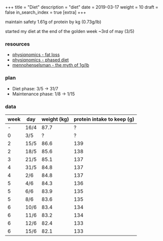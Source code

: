 +++
title = "Diet"
description = "diet"
date = 2019-03-17
weight = 10
draft = false
in_search_index = true
[extra]
+++

maintain safety 1.61g of protein by kg (0.73g/lb)

started my diet at the end of the golden week ~3rd of may (3/5)

### resources

- [physiqnomics - fat loss](http://physiqonomics.com/fat-loss/)
- [physiqnomics - phased diet](http://physiqonomics.com/the-phase-diet/)
- [mennohenselsman - the myth of 1g/lb](https://mennohenselmans.com/the-myth-of-1glb-optimal-protein-intake-for-bodybuilders/)

### plan

- Diet phase: 3/5 -> 31/7
- Maintenance phase: 1/8 -> 1/15

### data

| week | day  | weight (kg) | protein intake to keep (g) |
|------|------|-------------|----------------------------|
| -    | 16/4 | 87.7        | ?                          |
| 0    | 3/5  | ?           | ?                          |
| 2    | 15/5 | 86.6        | 139                        |
| 2    | 18/5 | 85.6        | 138                        |
| 3    | 21/5 | 85.1        | 137                        |
| 4    | 31/5 | 84.8        | 137                        |
| 4    | 2/6  | 84.8        | 137                        |
| 5    | 4/6  | 84.3        | 136                        |
| 5    | 6/6  | 83.9        | 135                        |
| 5    | 8/6  | 83.6        | 135                        |
| 6    | 10/6 | 83.4        | 134                        |
| 6    | 11/6 | 83.2        | 134                        |
| 6    | 12/6 | 82.4        | 133                        |
| 6    | 15/6 | 82.1        | 133                        |
